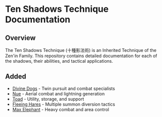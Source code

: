 # Ten Shadows Technique Documentation

## Overview
The Ten Shadows Technique (十種影法術) is an Inherited Technique of the Zen'in Family. This repository contains detailed documentation for each of the shadows, their abilities, and tactical applications.

## Added
- [Divine Dogs](TenShadows/DivineDogs.md) - Twin pursuit and combat specialists
- [Nue](TenShadows/Nue.md) - Aerial combat and lightning generation
- [Toad](TenShadows/Gama.md) - Utility, storage, and support
- [Fleeing Hares](TenShadows/FleeingHares.md) - Multiple summon diversion tactics
- [Max Elephant](TenShadows/MaxElephant.md) - Heavy combat and area control

